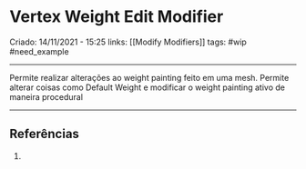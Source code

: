 # Vertex Weight Edit Modifier
Criado: 14/11/2021 - 15:25
links: [[Modify Modifiers]]
tags: #wip #need_example 

---

Permite realizar alterações ao weight painting feito em uma mesh. Permite alterar coisas como Default Weight e modificar o weight painting ativo de maneira procedural

---
## Referências
1.